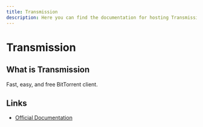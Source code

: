 ```yaml
---
title: Transmission
description: Here you can find the documentation for hosting Transmission with Coolify.
---
```


# Transmission

<ZoomableImage src="/docs/images/services/transmission.png" />

## What is Transmission

Fast, easy, and free BitTorrent client.

## Links

- [Official Documentation](https://docs.linuxserver.io/images/docker-transmission/?utm_source=coolify.io)

